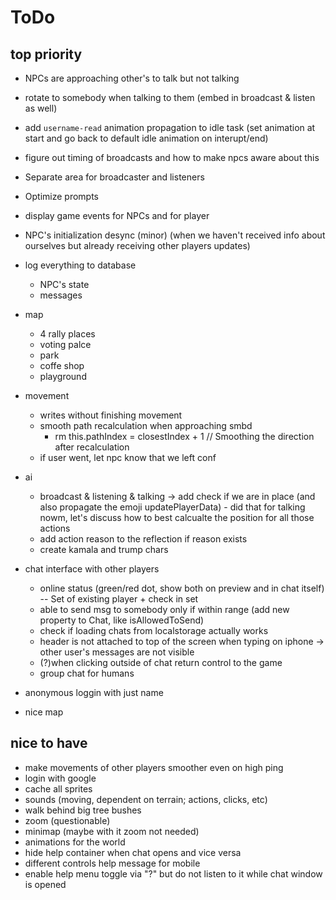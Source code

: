 # ToDo

## top priority

- NPCs are approaching other's to talk but not talking

- rotate to somebody when talking to them (embed in broadcast & listen as well)

- add `username-read` animation propagation to idle task (set animation at start and go back to default idle animation on interupt/end)

- figure out timing of broadcasts and how to make npcs aware about this

- Separate area for broadcaster and listeners

- Optimize prompts

- display game events for NPCs and for player

- NPC's initialization desync (minor) (when we haven't received info about ourselves but already receiving other players updates)

- log everything to database

  - NPC's state
  - messages

- map

  - 4 rally places
  - voting palce
  - park
  - coffe shop
  - playground

- movement

  - writes without finishing movement
  - smooth path recalculation when approaching smbd
    - rm this.pathIndex = closestIndex + 1 // Smoothing the direction after recalculation
  - if user went, let npc know that we left conf

- ai

  - broadcast & listening & talking -> add check if we are in place (and also propagate the emoji updatePlayerData) - did that for talking nowm, let's discuss how to best calcualte the position for all those actions
  - add action reason to the reflection if reason exists
  - create kamala and trump chars

- chat interface with other players
  - online status (green/red dot, show both on preview and in chat itself) -- Set of existing player + check in set
  - able to send msg to somebody only if within range (add new property to Chat, like isAllowedToSend)
  - check if loading chats from localstorage actually works
  - header is not attached to top of the screen when typing on iphone -> other user's messages are not visible
  - (?)when clicking outside of chat return control to the game
  - group chat for humans
- anonymous loggin with just name
- nice map

## nice to have

- make movements of other players smoother even on high ping
- login with google
- cache all sprites
- sounds (moving, dependent on terrain; actions, clicks, etc)
- walk behind big tree bushes
- zoom (questionable)
- minimap (maybe with it zoom not needed)
- animations for the world
- hide help container when chat opens and vice versa
- different controls help message for mobile
- enable help menu toggle via "?" but do not listen to it while chat window is opened
